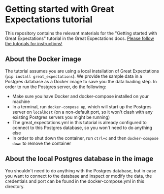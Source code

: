 # Getting started with Great Expectations tutorial

This repository contains the relevant materials for the "Getting started with Great Expectations" tutorial in the Great Expectations docs. [Please follow the tutorials for instructions!](https://docs.greatexpectations.io/en/latest/guides/tutorials/getting_started.html)

## About the Docker image
The tutorial assumes you are using a local installation of Great Expectations (`pip install great_expectations`). We provide the sample data in a Postgres database as a Docker image to save you the data loading step. In order to run the Postgres server, do the following:
- Make sure you have Docker and docker-compose installed on your machine
- In a terminal, run `docker-compose up`, which will start up the Postgres server on `localhost` (on a non-default port, so it won't clash with any existing Postgres servers you might be running)
- The great_expectations.yml in this tutorial is already configured to connect to this Postgres database, so you won't need to do anything else
- In order to shut down the container, run `ctrl+c` and then `docker-compose down` to remove the container

## About the local Postgres database in the image
You shouldn't need to do anything with the Postgres database, but in case you want to connect to the database and inspect or modify the data, the credentials and port can be found in the docker-compose.yml in this directory.

